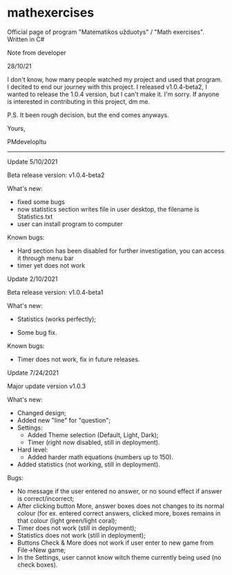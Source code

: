 # mathexercises
Official page of program "Matematikos užduotys" / "Math exercises". 
Written in C#

Note from developer

28/10/21

I don't know, how many people watched my project and used that program. I decited to end our journey with this project. I released v1.0.4-beta2, I wanted to release the 1.0.4 version, but I can't make it. I'm sorry. If anyone is interested in contributing in this project, dm me.

P.S. 
It been rough decision, but the end comes anyways.

Yours,

PMdevelopltu

------------------------------------------------------

Update 5/10/2021

Beta release version: v1.0.4-beta2

What's new:

- fixed some bugs
- now statistics section writes file in user desktop, the filename is Statistics.txt
- user can install program to computer

Known bugs:
- Hard section has been disabled for further investigation, you can access it through menu bar
- timer yet does not work 

Update 2/10/2021

Beta release version: v1.0.4-beta1

What's new:

- Statistics (works perfectly);

- Some bug fix.

Known bugs:

- Timer does not work, fix in future releases.

Update 7/24/2021

Major update version v1.0.3

What's new:

- Changed design;
- Added new "line" for "question";
- Settings:
    - Added Theme selection (Default, Light, Dark);
    - Timer (right now disabled, still in deployment).
- Hard level:
    - Added harder math equations (numbers up to 150).
- Added statistics (not working, still in deployment).

Bugs:
- No message if the user entered no answer, or no sound effect if answer is correct/incorrect;
- After clicking button More, answer boxes does not changes to its normal colour (for ex. entered correct answers, clicked more, boxes remains in that colour (light green/light coral);
- Timer does not work (still in deployment);
- Statistics does not work (still in deployment);
- Buttons Check & More does not work if user enter to new game from File->New game;
- In the Settings, user cannot know witch theme currently being used (no check boxes).

